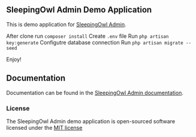 ## SleepingOwl Admin Demo Application

This is demo application for [SleepingOwl Admin](https://github.com/LaravelRUS/SleepingOwlAdmin).

After clone run `composer install`
Create `.env` file
Run `php artisan key:generate`
Configutre database connection
Run `php artisan migrate --seed`

Enjoy!

## Documentation

Documentation can be found in the [SleepingOwl Admin documentation](http://sleeping-owl.github.io).

### License

The SleepingOwl Admin demo application is open-sourced software licensed under the [MIT license](http://opensource.org/licenses/MIT)